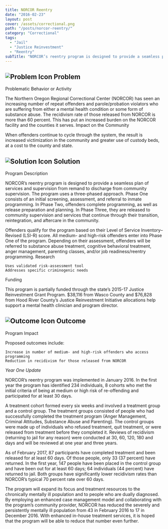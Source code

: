 ```yaml
---
title: NORCOR Reentry
date: "2016-02-23"
layout: post
cover: /assets/correctional.png
path: "/posts/norcor-reentry/"
category: "Correctional"
tags:
  - "Jail"
  - "Justice Reinvestment"
  - "Reentry"
subTitle: "NORCOR’s reentry program is designed to provide a seamless plan of services and supervision from remand to discharge from community supervision."
---
```

## ![Problem Icon](https://github.com/google/material-design-icons/raw/master/alert/1x_web/ic_error_outline_black_48dp.png "Problem") Problem

Problematic Behavior or Activity

The Northern Oregon Regional Correctional Center (NORCOR) has seen an increasing number of repeat offenders and parole/probation violators who are suffering from either a mental health condition or some form of substance abuse. The recidivism rate of those released from NORCOR is more than 60 percent. This has put an increased burden on the NORCOR facility and the counties it serves.
Impact on the Community

When offenders continue to cycle through the system, the result is increased victimization in the community and greater use of custody beds, at a cost to the county and state.

## ![Solution Icon](https://github.com/google/material-design-icons/raw/master/action/1x_web/ic_lightbulb_outline_black_48dp.png "Solution") Solution

Program Description

NORCOR’s reentry program is designed to provide a seamless plan of services and supervision from remand to discharge from community supervision. The program uses a three-phased approach. Phase One consists of an initial screening, assessment, and referral to inmate programming. In Phase Two, offenders complete programming, as well as release preparation and planning. In Phase Three, they are released to community supervision and services that continue through their transition, reintegration, and aftercare in the community.

Offenders qualify for the program based on their Level of Service Inventory–Revised (LSI-R) score. All medium- and high-risk offenders enter into Phase One of the program. Depending on their assessment, offenders will be referred to substance abuse treatment, cognitive behavioral treatment, anger management, parenting classes, and/or job readiness/reentry programming.
Research

    Uses validated risk-assessment tool
    Addresses specific criminogenic needs

Funding

This program is partially funded through the state’s 2015-17 Justice Reinvestment Grant Program. $38,116 from Wasco County and $76,828 from Hood River County’s Justice Reinvestment Initiative allocations help support a mental health clinician and program director.

## ![Outcome Icon](https://github.com/google/material-design-icons/raw/master/action/1x_web/ic_view_list_black_48dp.png "Outcome") Outcome

Program Impact

Proposed outcomes include:

    Increase in number of medium- and high-risk offenders who access programming
    Reduction in recidivism for those released from NORCOR

*Year One Update*

NORCOR’s reentry program was implemented in January 2016. In the first year the program has identified 234 individuals, 8 cohorts who met the initial criteria of being at medium or high risk of re-offending and participated for at least 30 days.

A treatment cohort formed every six weeks and involved a treatment group and a control group. The treatment groups consisted of people who had successfully completed the treatment program (Anger Management, Criminal Attitudes, Substance Abuse and Parenting). The control groups were made up of individuals who refused treatment, quit treatment, or were released from treatment before they completed it. Reviews of recidivism (returning to jail for any reason) were conducted at 30, 60, 120, 180 and days and will be reviewed at one year and three years.

As of February 2017, 87 participants have completed treatment and been released for at least 60 days. Of those people, only 33 (37 percent) have returned. In the first year, 147 people have been placed in the control group and have been out for at least 60 days; 64 individuals (44 percent) have returned to jail. Both groups have significantly lower recidivism rates than NORCOR’s typical 70 percent rate over 60 days.

The program will expand its focus and treatment resources to the chronically mentally ill population and to people who are dually diagnosed. By employing an enhanced case management model and collaborating with the program’s community provider, NORCOR has reduced the severely and persistently mentally ill population from 43 in February 2016 to 17 in December 2016. With enhanced in-house treatment services, it is hoped that the program will be able to reduce that number even further.
